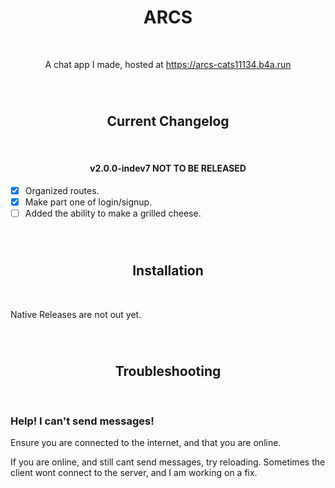 <div align='center'>

# ARCS

<br>

A chat app I made, hosted at https://arcs-cats11134.b4a.run

<br>

#
## Current Changelog

<br>

#### v2.0.0-indev7 NOT TO BE RELEASED
</div>

- [x] Organized routes.
- [x] Make part one of login/signup.
- [ ] Added the ability to make a grilled cheese. 
  
<br>

<div align='center'>

#
## Installation

</div>

<br>

Native Releases are not out yet.

<br>

<div align='center'>

#
## Troubleshooting

</div>

<br>

### Help! I can't send messages!
Ensure you are connected to the internet, and that you are online.

If you are online, and still cant send messages, try reloading. Sometimes the client wont connect to the server, and I am working on a fix.
